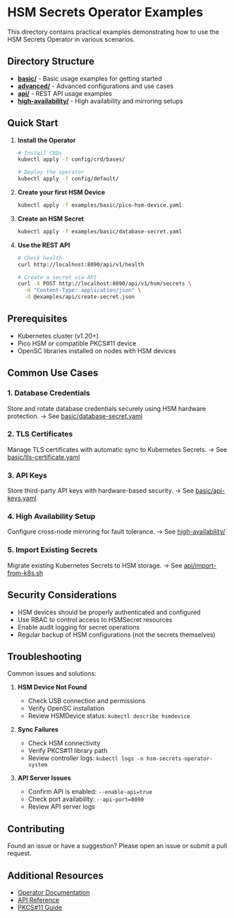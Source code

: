 # HSM Secrets Operator Examples

This directory contains practical examples demonstrating how to use the HSM Secrets Operator in various scenarios.

## Directory Structure

- **[basic/](basic/)** - Basic usage examples for getting started
- **[advanced/](advanced/)** - Advanced configurations and use cases
- **[api/](api/)** - REST API usage examples
- **[high-availability/](high-availability/)** - High availability and mirroring setups

## Quick Start

1. **Install the Operator**
   ```bash
   # Install CRDs
   kubectl apply -f config/crd/bases/
   
   # Deploy the operator
   kubectl apply -f config/default/
   ```

2. **Create your first HSM Device**
   ```bash
   kubectl apply -f examples/basic/pico-hsm-device.yaml
   ```

3. **Create an HSM Secret**
   ```bash
   kubectl apply -f examples/basic/database-secret.yaml
   ```

4. **Use the REST API**
   ```bash
   # Check health
   curl http://localhost:8090/api/v1/health
   
   # Create a secret via API
   curl -X POST http://localhost:8090/api/v1/hsm/secrets \
     -H "Content-Type: application/json" \
     -d @examples/api/create-secret.json
   ```

## Prerequisites

- Kubernetes cluster (v1.20+)
- Pico HSM or compatible PKCS#11 device
- OpenSC libraries installed on nodes with HSM devices

## Common Use Cases

### 1. Database Credentials
Store and rotate database credentials securely using HSM hardware protection.
→ See [basic/database-secret.yaml](basic/database-secret.yaml)

### 2. TLS Certificates  
Manage TLS certificates with automatic sync to Kubernetes Secrets.
→ See [basic/tls-certificate.yaml](basic/tls-certificate.yaml)

### 3. API Keys
Store third-party API keys with hardware-based security.
→ See [basic/api-keys.yaml](basic/api-keys.yaml)

### 4. High Availability Setup
Configure cross-node mirroring for fault tolerance.
→ See [high-availability/](high-availability/)

### 5. Import Existing Secrets
Migrate existing Kubernetes Secrets to HSM storage.
→ See [api/import-from-k8s.sh](api/import-from-k8s.sh)

## Security Considerations

- HSM devices should be properly authenticated and configured
- Use RBAC to control access to HSMSecret resources
- Enable audit logging for secret operations
- Regular backup of HSM configurations (not the secrets themselves)

## Troubleshooting

Common issues and solutions:

1. **HSM Device Not Found**
   - Check USB connection and permissions
   - Verify OpenSC installation
   - Review HSMDevice status: `kubectl describe hsmdevice`

2. **Sync Failures**
   - Check HSM connectivity
   - Verify PKCS#11 library path
   - Review controller logs: `kubectl logs -n hsm-secrets-operator-system`

3. **API Server Issues**
   - Confirm API is enabled: `--enable-api=true`
   - Check port availability: `--api-port=8090`
   - Review API server logs

## Contributing

Found an issue or have a suggestion? Please open an issue or submit a pull request.

## Additional Resources

- [Operator Documentation](../README.md)
- [API Reference](../internal/api/types.go)
- [PKCS#11 Guide](https://www.opendnssec.org/softhsm/)